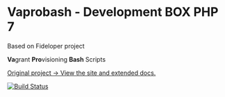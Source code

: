 # Vaprobash - Development BOX PHP 7

Based on Fideloper project

**Va**&#x200B;grant **Pro**&#x200B;visioning **Bash** Scripts

[Original project -> View the site and extended docs.](http://fideloper.github.io/Vaprobash/index.html)

[![Build Status](https://travis-ci.org/fideloper/Vaprobash.png?branch=master)](https://travis-ci.org/fideloper/Vaprobash)
